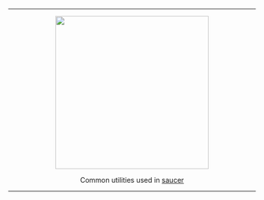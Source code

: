 <hr>

<div align="center"> 
    <img src="https://raw.githubusercontent.com/saucer/saucer.github.io/master/static/img/logo.png" height=312/>
</div>

<p align="center"> 
    Common utilities used in <a href="https://github.com/saucer/saucer">saucer</a>
</p>

---
